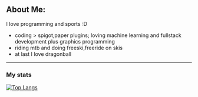 ## About Me:
 I love programming and sports :D
 - coding > spigot,paper plugins; loving machine learning and fullstack development plus graphics programming
 - riding mtb and doing freeski,freeride on skis
 - at last I love dragonball
 
---

### My stats
[![Top Langs](https://github-readme-stats.vercel.app/api/top-langs/?username=Mathewooo&layout=compact&theme=vision-friendly-dark)](https://github.com/anuraghazra/github-readme-stats)
